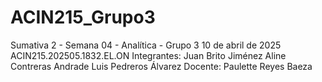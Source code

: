 # ACIN215_Grupo3
Sumativa 2 - Semana 04 - Analítica - Grupo 3
10 de abril de 2025
ACIN215.202505.1832.EL.ON
Integrantes:
  Juan Brito Jiménez
  Aline Contreras Andrade
  Luis Pedreros Álvarez
Docente:
  Paulette Reyes Baeza
